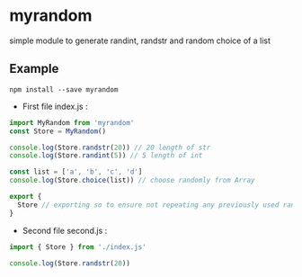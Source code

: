 # myrandom
simple module to generate randint, randstr and random choice of a list

## Example
`npm install --save myrandom`

- First file index.js :

```javascript
import MyRandom from 'myrandom'
const Store = MyRandom()

console.log(Store.randstr(20)) // 20 length of str
console.log(Store.randint(5)) // 5 length of int

const list = ['a', 'b', 'c', 'd']
console.log(Store.choice(list)) // choose randomly from Array

export {
  Store // exporting so to ensure not repeating any previously used random
}
```

- Second file second.js :

```javascript
import { Store } from './index.js'

console.log(Store.randstr(20))
```
